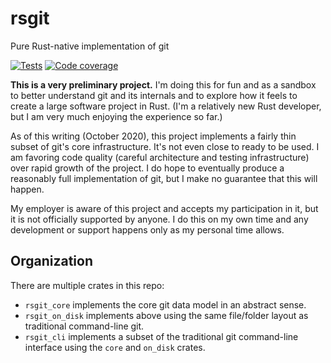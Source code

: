 # rsgit
Pure Rust-native implementation of git

[![Tests](https://github.com/rust-git/rsgit/workflows/Tests/badge.svg)](https://github.com/rust-git/rsgit/actions?query=workflow%3ATests)
[![Code coverage](https://codecov.io/gh/rust-git/rsgit/branch/main/graph/badge.svg)](https://codecov.io/gh/rust-git/rsgit)

**This is a very preliminary project.** I'm doing this for fun and as a sandbox to better understand git and its internals and to explore how it feels to create a large software project in Rust. (I'm a relatively new Rust developer, but I am very much enjoying the experience so far.)

As of this writing (October 2020), this project implements a fairly thin subset of git's core infrastructure. It's not even close to ready to be used. I am favoring code quality (careful architecture and testing infrastructure) over rapid growth of the project. I do hope to eventually produce a reasonably full implementation of git, but I make no guarantee that this will happen.

My employer is aware of this project and accepts my participation in it, but it is not officially supported by anyone. I do this on my own time and any development or support happens only as my personal time allows.

## Organization

There are multiple crates in this repo:

* `rsgit_core` implements the core git data model in an abstract sense.
* `rsgit_on_disk` implements above using the same file/folder layout as traditional command-line git.
* `rsgit_cli` implements a subset of the traditional git command-line interface using the `core` and `on_disk` crates.

